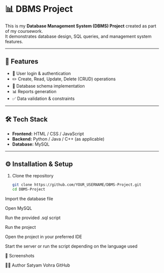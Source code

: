 # 📊 DBMS Project

This is my **Database Management System (DBMS) Project** created as part of my coursework.  
It demonstrates database design, SQL queries, and management system features.

---

## 🚀 Features
- 🔑 User login & authentication  
- ✏️ Create, Read, Update, Delete (CRUD) operations  
- 📂 Database schema implementation  
- 📊 Reports generation  
- ✅ Data validation & constraints  

---

## 🛠️ Tech Stack
- **Frontend:** HTML / CSS / JavaScript  
- **Backend:** Python / Java / C++ (as applicable)  
- **Database:** MySQL  

---

## ⚙️ Installation & Setup

1. Clone the repository  
   ```bash
   git clone https://github.com/YOUR_USERNAME/DBMS-Project.git
   cd DBMS-Project
Import the database file

Open MySQL

Run the provided .sql script

Run the project

Open the project in your preferred IDE

Start the server or run the script depending on the language used

📸 Screenshots


👨‍💻 Author
Satyam Vohra
GitHub
